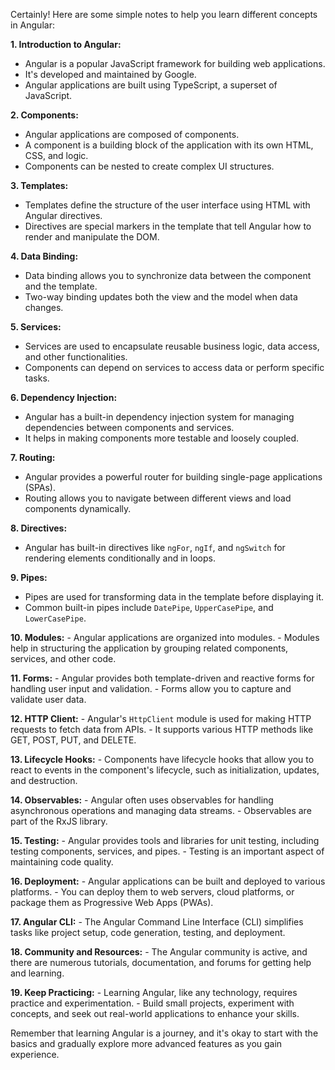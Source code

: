 Certainly! Here are some simple notes to help you learn different concepts in Angular:

**1. Introduction to Angular:**
   - Angular is a popular JavaScript framework for building web applications.
   - It's developed and maintained by Google.
   - Angular applications are built using TypeScript, a superset of JavaScript.

**2. Components:**
   - Angular applications are composed of components.
   - A component is a building block of the application with its own HTML, CSS, and logic.
   - Components can be nested to create complex UI structures.

**3. Templates:**
   - Templates define the structure of the user interface using HTML with Angular directives.
   - Directives are special markers in the template that tell Angular how to render and manipulate the DOM.

**4. Data Binding:**
   - Data binding allows you to synchronize data between the component and the template.
   - Two-way binding updates both the view and the model when data changes.

**5. Services:**
   - Services are used to encapsulate reusable business logic, data access, and other functionalities.
   - Components can depend on services to access data or perform specific tasks.

**6. Dependency Injection:**
   - Angular has a built-in dependency injection system for managing dependencies between components and services.
   - It helps in making components more testable and loosely coupled.

**7. Routing:**
   - Angular provides a powerful router for building single-page applications (SPAs).
   - Routing allows you to navigate between different views and load components dynamically.

**8. Directives:**
   - Angular has built-in directives like `ngFor`, `ngIf`, and `ngSwitch` for rendering elements conditionally and in loops.

**9. Pipes:**
   - Pipes are used for transforming data in the template before displaying it.
   - Common built-in pipes include `DatePipe`, `UpperCasePipe`, and `LowerCasePipe`.

**10. Modules:**
    - Angular applications are organized into modules.
    - Modules help in structuring the application by grouping related components, services, and other code.

**11. Forms:**
    - Angular provides both template-driven and reactive forms for handling user input and validation.
    - Forms allow you to capture and validate user data.

**12. HTTP Client:**
    - Angular's `HttpClient` module is used for making HTTP requests to fetch data from APIs.
    - It supports various HTTP methods like GET, POST, PUT, and DELETE.

**13. Lifecycle Hooks:**
    - Components have lifecycle hooks that allow you to react to events in the component's lifecycle, such as initialization, updates, and destruction.

**14. Observables:**
    - Angular often uses observables for handling asynchronous operations and managing data streams.
    - Observables are part of the RxJS library.

**15. Testing:**
    - Angular provides tools and libraries for unit testing, including testing components, services, and pipes.
    - Testing is an important aspect of maintaining code quality.

**16. Deployment:**
    - Angular applications can be built and deployed to various platforms.
    - You can deploy them to web servers, cloud platforms, or package them as Progressive Web Apps (PWAs).

**17. Angular CLI:**
    - The Angular Command Line Interface (CLI) simplifies tasks like project setup, code generation, testing, and deployment.

**18. Community and Resources:**
    - The Angular community is active, and there are numerous tutorials, documentation, and forums for getting help and learning.

**19. Keep Practicing:**
    - Learning Angular, like any technology, requires practice and experimentation.
    - Build small projects, experiment with concepts, and seek out real-world applications to enhance your skills.

Remember that learning Angular is a journey, and it's okay to start with the basics and gradually explore more advanced features as you gain experience.